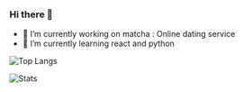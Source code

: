 ### Hi there 👋

<!--
**etakouer/etakouer** is a ✨ _special_ ✨ repository because its `README.md` (this file) appears on your GitHub profile.

Here are some ideas to get you started:
-->

- 🔭 I’m currently working on matcha : Online dating service
- 🌱 I’m currently learning react and python

![Top Langs](https://github-readme-stats.vercel.app/api/top-langs/?username=etakouer&layout=compact&theme=dark)

![Stats](https://github-readme-stats.vercel.app/api?username=etakouer&show_icons=true&theme=dark)
